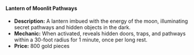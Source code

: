 #### Lantern of Moonlit Pathways

- **Description:** A lantern imbued with the energy of the moon, illuminating secret pathways and hidden objects in the dark.
- **Mechanic:** When activated, reveals hidden doors, traps, and pathways within a 30-foot radius for 1 minute, once per long rest.
- **Price:** 800 gold pieces